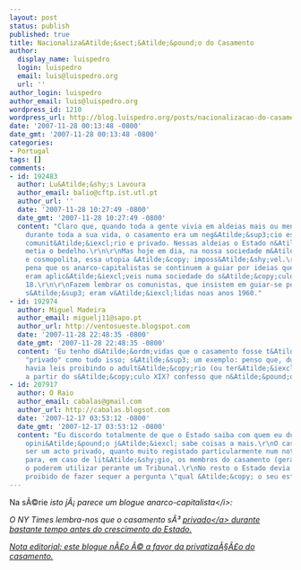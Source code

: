 ```yaml
---
layout: post
status: publish
published: true
title: Nacionaliza&Atilde;&sect;&Atilde;&pound;o do Casamento
author:
  display_name: luispedro
  login: luispedro
  email: luis@luispedro.org
  url: ''
author_login: luispedro
author_email: luis@luispedro.org
wordpress_id: 1210
wordpress_url: http://blog.luispedro.org/posts/nacionalizacao-do-casamento
date: '2007-11-28 00:13:48 -0800'
date_gmt: '2007-11-28 00:13:48 -0800'
categories:
- Portugal
tags: []
comments:
- id: 192483
  author: Lu&Atilde;&shy;s Lavoura
  author_email: balio@cftp.ist.utl.pt
  author_url: ''
  date: '2007-11-28 10:27:49 -0800'
  date_gmt: '2007-11-28 10:27:49 -0800'
  content: "Claro que, quando toda a gente vivia em aldeias mais ou menos comunit&Atilde;&iexcl;rias
    durante toda a sua vida, o casamento era um neg&Atilde;&sup3;cio estritamente
    comunit&Atilde;&iexcl;rio e privado. Nessas aldeias o Estado n&Atilde;&pound;o
    metia o bedelho.\r\n\r\nMas hoje em dia, na nossa sociedade m&Atilde;&sup3;vel
    e cosmopolita, essa utopia &Atilde;&copy; imposs&Atilde;&shy;vel.\r\n\r\n&Atilde;&permil;
    pena que os anarco-capitalistas se continuem a guiar por ideias que s&Atilde;&sup3;
    eram aplic&Atilde;&iexcl;veis numa sociedade do s&Atilde;&copy;culo 12 ou do s&Atilde;&copy;culo
    18.\r\n\r\nFazem lembrar os comunistas, que insistem em guiar-se por ideias que
    s&Atilde;&sup3; eram v&Atilde;&iexcl;lidas noas anos 1960."
- id: 192974
  author: Miguel Madeira
  author_email: miguelj11@sapo.pt
  author_url: http://ventosueste.blogspot.com
  date: '2007-11-28 22:48:35 -0800'
  date_gmt: '2007-11-28 22:48:35 -0800'
  content: 'Eu tenho d&Atilde;&ordm;vidas que o casamento fosse t&Atilde;&pound;o
    "privado" como tudo isso; s&Atilde;&sup3; um exemplo: penso que, durante s&Atilde;&copy;culos,
    havia leis proibindo o adult&Atilde;&copy;rio (ou ter&Atilde;&iexcl; sido s&Atilde;&sup3;
    a partir do s&Atilde;&copy;culo XIX? confesso que n&Atilde;&pound;o sei).'
- id: 207917
  author: O Raio
  author_email: cabalas@gmail.com
  author_url: http://cabalas.blogsot.com
  date: '2007-12-17 03:53:12 -0800'
  date_gmt: '2007-12-17 03:53:12 -0800'
  content: "Eu discordo totalmente de que o Estado saiba com quem eu durmo. Na minha
    opini&Atilde;&pound;o j&Atilde;&iexcl; sabe coisas a mais.\r\nO casamento devia
    ser um acto privado, quanto muito registado particularmente num not&Atilde;&iexcl;rio
    para, em caso de lit&Atilde;&shy;gio, os membros do casamento (geralmente dois)
    o poderem utilizar perante um Tribunal.\r\nNo resto o Estado devia ser constitucionalmente
    proibido de fazer sequer a pergunta \"qual &Atilde;&copy; o seu estado\"?"
---
```

<p>Na s&Atilde;&copy;rie <i>isto j&Atilde;&iexcl; parece um blogue anarco-capitalista<&#47;i>:</p>
<p>O NY Times lembra-nos que o casamento s&Atilde;&sup3; <a href="http:&#47;&#47;www.nytimes.com&#47;2007&#47;11&#47;26&#47;opinion&#47;26coontz.html?_r=1&oref=slogin">privado<&#47;a> durante bastante tempo antes do crescimento do Estado.</p>
<p>Nota editorial: este blogue n&Atilde;&pound;o &Atilde;&copy; a favor da privatiza&Atilde;&sect;&Atilde;&pound;o do casamento.</p>
